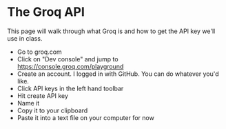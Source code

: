 # The Groq API

This page will walk through what Groq is and how to get the API key we'll use in class.

- Go to groq.com
- Click on "Dev console" and jump to https://console.groq.com/playground
- Create an account. I logged in with GitHub. You can do whatever you'd like.
- Click API keys in the left hand toolbar
- Hit create API key
- Name it
- Copy it to your clipboard
- Paste it into a text file on your computer for now
